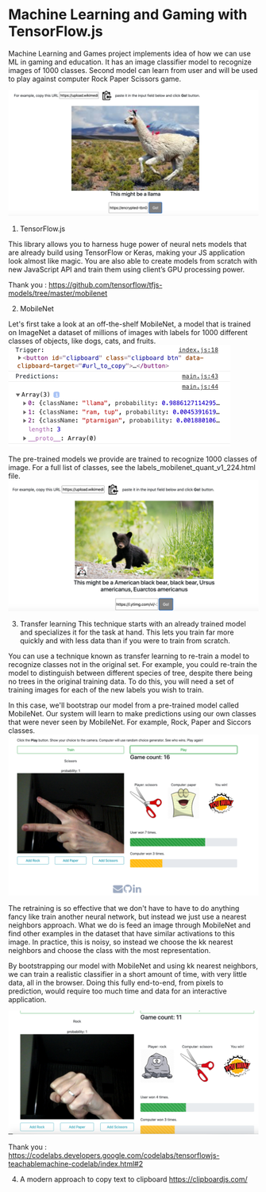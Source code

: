 # Machine Learning and Gaming with TensorFlow.js

Machine Learning and Games project implements idea of how we can use ML in gaming and education. It has an image classifier model to recognize images of 1000 classes. Second model can learn from user and will be used to play against computer Rock Paper Scissors game.

![Screenshot](Screenshots/1.png)

1. TensorFlow.js

This library allows you to harness huge power of neural nets models that are already build using TensorFlow or Keras, making your JS application look almost like magic. You are also able to create models from scratch with new JavaScript API and train them using client’s GPU processing power.

Thank you : https://github.com/tensorflow/tfjs-models/tree/master/mobilenet

2. MobileNet

Let's first take a look at an off-the-shelf MobileNet, a model that is trained on ImageNet a dataset of millions of images with labels for 1000 different classes of objects, like dogs, cats, and fruits.
![Screenshot](Screenshots/4.png)

The pre-trained models we provide are trained to recognize 1000 classes of image. For a full list of classes, see the labels_mobilenet_quant_v1_224.html file.
![Screenshot](Screenshots/2.png)

3. Transfer learning
   This technique starts with an already trained model and specializes it for the task at hand. This lets you train far more quickly and with less data than if you were to train from scratch.

You can use a technique known as transfer learning to re-train a model to recognize classes not in the original set. For example, you could re-train the model to distinguish between different species of tree, despite there being no trees in the original training data. To do this, you will need a set of training images for each of the new labels you wish to train.

In this case, we'll bootstrap our model from a pre-trained model called MobileNet. Our system will learn to make predictions using our own classes that were never seen by MobileNet. For example, Rock, Paper and Siccors classes.
![Screenshot](Screenshots/5.png)

The retraining is so effective that we don't have to have to do anything fancy like train another neural network, but instead we just use a nearest neighbors approach. What we do is feed an image through MobileNet and find other examples in the dataset that have similar activations to this image. In practice, this is noisy, so instead we choose the kk nearest neighbors and choose the class with the most representation.

By bootstrapping our model with MobileNet and using kk nearest neighbors, we can train a realistic classifier in a short amount of time, with very little data, all in the browser. Doing this fully end-to-end, from pixels to prediction, would require too much time and data for an interactive application.

![Screenshot](Screenshots/3.png)

Thank you : https://codelabs.developers.google.com/codelabs/tensorflowjs-teachablemachine-codelab/index.html#2

4. A modern approach to copy text to clipboard
   https://clipboardjs.com/
